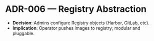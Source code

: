 # ADR-006 — Registry Abstraction

- **Decision**: Admins configure Registry objects (Harbor, GitLab, etc).
- **Implication**: Operator pushes images to registry; modular and pluggable.
